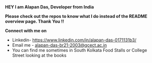 **HEY I am Alapan Das, Developer from India**


**Please check out the repos to know what I do instead of the README overview page. Thank You !!**

**Connect with me on** 
- Linkedin- https://www.linkedin.com/in/alapan-das-0171131b3/
- Email me - alapan-das-br21-2003@gcect.ac.in
- You can find me sometimes in South Kolkata Food Stalls or College Street looking at the books
